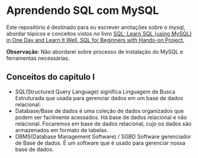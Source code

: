 # Aprendendo SQL com MySQL
Este repositório é destinado para eu escrever anotações sobre o mysql, abordar tópicos e conceitos vistos no livro [SQL: Learn SQL (using MySQL) in One Day and Learn It Well. SQL for Beginners with Hands-on Project.](https://www.amazon.com/SQL-Beginners-Hands-Project-Project/dp/1731039662?_encoding=UTF8&qid=1628268685&sr=1-9&linkCode=sl1&tag=solutionsre04-20&linkId=6dfcf2bfc4e95af8907fd157b8e78e2c&language=en_US&ref_=as_li_ss_tl)


**Observação**: Não abordarei sobre processo de instalação do MySQL e ferramentas necessárias.

## Conceitos do capítulo I
- SQL(Structured Query Language) significa Linguagem de Busca Estruturada que usada para gerenciar dados em um base de dados relacional.
- Database/Base de dados é uma coleção de dados organizados que podem ser facilmente acessados. Há base de dados relacional e não relacional. Focaremos em base de dados relacional, cujo os dados são armazenados em formato de tabelas.
- DBMS(Database Management Software) / SGBD Software gerenciador de Base de dados. É um software que é usado para gerenciar nossa base de dados.

